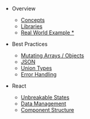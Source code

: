 - Overview
    - [Concepts](overview-concepts.md)
    - [Libraries](overview-libraries.md)
    - [Real World Example *](real-world-example.md)

- Best Practices
    - [Mutating Arrays / Objects](best-array-obj.md)
    - [JSON](best-json.md)
    - [Union Types](best-union-types.md)
    - [Error Handling](best-error-handling.md)

- React
    - [Unbreakable States](react-states.md)
    - [Data Management](react-data.md)
    - [Component Structure](react-structure.md)

<!-- TODO Section for all the helpers in ERTS/ -->
